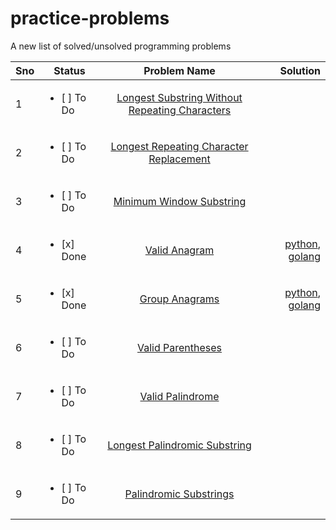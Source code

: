 # practice-problems
A new list of solved/unsolved programming problems

| Sno | Status | Problem Name   |      Solution      |
|-----|--------|:--------------:|-------------------:|
| 1 | <ul><li>[ ] To Do </li></ul> | [Longest Substring Without Repeating Characters](https://leetcode.com/problems/longest-substring-without-repeating-characters/) |   |
| 2 | <ul><li>[ ] To Do </li></ul> | [Longest Repeating Character Replacement](https://leetcode.com/problems/longest-repeating-character-replacement/) |   |
| 3 | <ul><li>[ ] To Do </li></ul> | [Minimum Window Substring](https://leetcode.com/problems/minimum-window-substring/) |   |
| 4 | <ul><li>[x] Done </li></ul> | [Valid Anagram](https://leetcode.com/problems/valid-anagram/) | [python](./python/242_valid_anagrams.py), [golang](./golang/242_valid_anagram.go)  |
| 5 | <ul><li>[x] Done </li></ul> | [Group Anagrams](https://leetcode.com/problems/group-anagrams/) | [python](./python/49_group_anagrams.py), [golang](./golang/49_group_anagrams.go)  |
| 6 | <ul><li>[ ] To Do </li></ul> | [Valid Parentheses](https://leetcode.com/problems/valid-parentheses/) |   |
| 7 | <ul><li>[ ] To Do </li></ul> | [Valid Palindrome](https://leetcode.com/problems/valid-palindrome/) |   |
| 8 | <ul><li>[ ] To Do </li></ul> | [Longest Palindromic Substring](https://leetcode.com/problems/longest-palindromic-substring/) |   |
| 9 | <ul><li>[ ] To Do </li></ul> | [Palindromic Substrings](https://leetcode.com/problems/palindromic-substrings/) |   |

